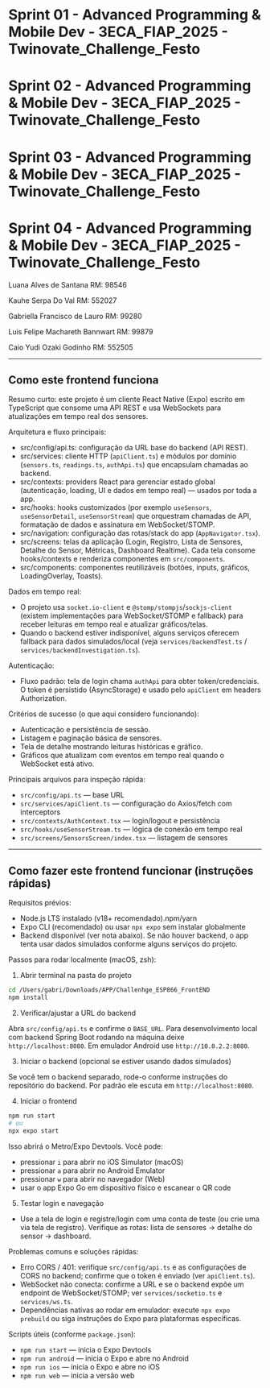 # Sprint 01 - Advanced Programming & Mobile Dev - 3ECA_FIAP_2025 - Twinovate_Challenge_Festo

# Sprint 02 - Advanced Programming & Mobile Dev - 3ECA_FIAP_2025 - Twinovate_Challenge_Festo

# Sprint 03 - Advanced Programming & Mobile Dev - 3ECA_FIAP_2025 - Twinovate_Challenge_Festo

# Sprint 04 - Advanced Programming & Mobile Dev - 3ECA_FIAP_2025 - Twinovate_Challenge_Festo

Luana Alves de Santana RM: 98546  

Kauhe Serpa Do Val RM: 552027  

Gabriella Francisco de Lauro RM: 99280  

Luis Felipe Machareth Bannwart RM: 99879  

Caio Yudi Ozaki Godinho RM: 552505

---

## Como este frontend funciona

Resumo curto: este projeto é um cliente React Native (Expo) escrito em TypeScript que consome uma API REST e usa WebSockets para atualizações em tempo real dos sensores.

Arquitetura e fluxo principais:
- src/config/api.ts: configuração da URL base do backend (API REST).
- src/services: cliente HTTP (`apiClient.ts`) e módulos por domínio (`sensors.ts`, `readings.ts`, `authApi.ts`) que encapsulam chamadas ao backend.
- src/contexts: providers React para gerenciar estado global (autenticação, loading, UI e dados em tempo real) — usados por toda a app.
- src/hooks: hooks customizados (por exemplo `useSensors`, `useSensorDetail`, `useSensorStream`) que orquestram chamadas de API, formatação de dados e assinatura em WebSocket/STOMP.
- src/navigation: configuração das rotas/stack do app (`AppNavigator.tsx`).
- src/screens: telas da aplicação (Login, Registro, Lista de Sensores, Detalhe do Sensor, Métricas, Dashboard Realtime). Cada tela consome hooks/contexts e renderiza componentes em `src/components`.
- src/components: componentes reutilizáveis (botões, inputs, gráficos, LoadingOverlay, Toasts).

Dados em tempo real:
- O projeto usa `socket.io-client` e `@stomp/stompjs`/`sockjs-client` (existem implementações para WebSocket/STOMP e fallback) para receber leituras em tempo real e atualizar gráficos/telas.
- Quando o backend estiver indisponível, alguns serviços oferecem fallback para dados simulados/local (veja `services/backendTest.ts` / `services/backendInvestigation.ts`).

Autenticação:
- Fluxo padrão: tela de login chama `authApi` para obter token/credenciais. O token é persistido (AsyncStorage) e usado pelo `apiClient` em headers Authorization.

Critérios de sucesso (o que aqui considero funcionando):
- Autenticação e persistência de sessão.
- Listagem e paginação básica de sensores.
- Tela de detalhe mostrando leituras históricas e gráfico.
- Gráficos que atualizam com eventos em tempo real quando o WebSocket está ativo.

Principais arquivos para inspeção rápida:
- `src/config/api.ts` — base URL
- `src/services/apiClient.ts` — configuração do Axios/fetch com interceptors
- `src/contexts/AuthContext.tsx` — login/logout e persistência
- `src/hooks/useSensorStream.ts` — lógica de conexão em tempo real
- `src/screens/SensorsScreen/index.tsx` — listagem de sensores

---

## Como fazer este frontend funcionar (instruções rápidas)

Requisitos prévios:
- Node.js LTS instalado (v18+ recomendado).npm/yarn
- Expo CLI (recomendado) ou usar `npx expo` sem instalar globalmente
- Backend disponível (ver nota abaixo). Se não houver backend, o app tenta usar dados simulados conforme alguns serviços do projeto.

Passos para rodar localmente (macOS, zsh):

1) Abrir terminal na pasta do projeto

```zsh
cd /Users/gabri/Downloads/APP/Challenhge_ESP866_FrontEND
npm install
```

2) Verificar/ajustar a URL do backend

Abra `src/config/api.ts` e confirme o `BASE_URL`. Para desenvolvimento local com backend Spring Boot rodando na máquina deixe `http://localhost:8080`. Em emulador Android use `http://10.0.2.2:8080`.

3) Iniciar o backend (opcional se estiver usando dados simulados)

Se você tem o backend separado, rode-o conforme instruções do repositório do backend. Por padrão ele escuta em `http://localhost:8080`.

4) Iniciar o frontend

```zsh
npm run start
# ou
npx expo start
```

Isso abrirá o Metro/Expo Devtools. Você pode:
- pressionar `i` para abrir no iOS Simulator (macOS)
- pressionar `a` para abrir no Android Emulator
- pressionar `w` para abrir no navegador (Web)
- usar o app Expo Go em dispositivo físico e escanear o QR code

5) Testar login e navegação

- Use a tela de login e registre/login com uma conta de teste (ou crie uma via tela de registro). Verifique as rotas: lista de sensores -> detalhe do sensor -> dashboard.

Problemas comuns e soluções rápidas:
- Erro CORS / 401: verifique `src/config/api.ts` e as configurações de CORS no backend; confirme que o token é enviado (ver `apiClient.ts`).
- WebSocket não conecta: confirme a URL e se o backend expõe um endpoint de WebSocket/STOMP; ver `services/socketio.ts` e `services/ws.ts`.
- Dependências nativas ao rodar em emulador: execute `npx expo prebuild` ou siga instruções do Expo para plataformas específicas.

Scripts úteis (conforme `package.json`):
- `npm run start` — inicia o Expo Devtools
- `npm run android` — inicia o Expo e abre no Android
- `npm run ios` — inicia o Expo e abre no iOS
- `npm run web` — inicia a versão web



